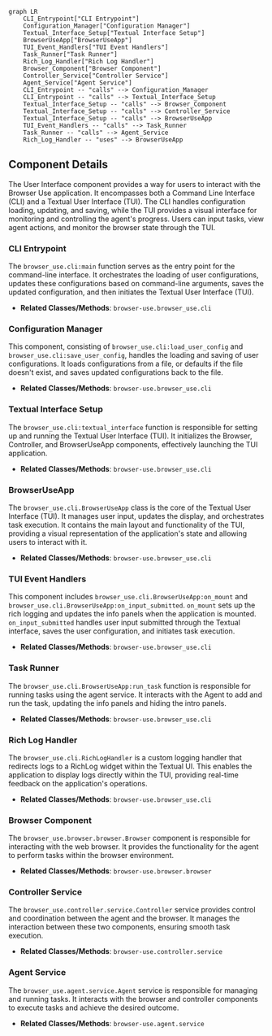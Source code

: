 ```mermaid
graph LR
    CLI_Entrypoint["CLI Entrypoint"]
    Configuration_Manager["Configuration Manager"]
    Textual_Interface_Setup["Textual Interface Setup"]
    BrowserUseApp["BrowserUseApp"]
    TUI_Event_Handlers["TUI Event Handlers"]
    Task_Runner["Task Runner"]
    Rich_Log_Handler["Rich Log Handler"]
    Browser_Component["Browser Component"]
    Controller_Service["Controller Service"]
    Agent_Service["Agent Service"]
    CLI_Entrypoint -- "calls" --> Configuration_Manager
    CLI_Entrypoint -- "calls" --> Textual_Interface_Setup
    Textual_Interface_Setup -- "calls" --> Browser_Component
    Textual_Interface_Setup -- "calls" --> Controller_Service
    Textual_Interface_Setup -- "calls" --> BrowserUseApp
    TUI_Event_Handlers -- "calls" --> Task_Runner
    Task_Runner -- "calls" --> Agent_Service
    Rich_Log_Handler -- "uses" --> BrowserUseApp
```

## Component Details

The User Interface component provides a way for users to interact with the Browser Use application. It encompasses both a Command Line Interface (CLI) and a Textual User Interface (TUI). The CLI handles configuration loading, updating, and saving, while the TUI provides a visual interface for monitoring and controlling the agent's progress. Users can input tasks, view agent actions, and monitor the browser state through the TUI.

### CLI Entrypoint
The `browser_use.cli:main` function serves as the entry point for the command-line interface. It orchestrates the loading of user configurations, updates these configurations based on command-line arguments, saves the updated configuration, and then initiates the Textual User Interface (TUI).
- **Related Classes/Methods**: `browser-use.browser_use.cli`

### Configuration Manager
This component, consisting of `browser_use.cli:load_user_config` and `browser_use.cli:save_user_config`, handles the loading and saving of user configurations. It loads configurations from a file, or defaults if the file doesn't exist, and saves updated configurations back to the file.
- **Related Classes/Methods**: `browser-use.browser_use.cli`

### Textual Interface Setup
The `browser_use.cli:textual_interface` function is responsible for setting up and running the Textual User Interface (TUI). It initializes the Browser, Controller, and BrowserUseApp components, effectively launching the TUI application.
- **Related Classes/Methods**: `browser-use.browser_use.cli`

### BrowserUseApp
The `browser_use.cli.BrowserUseApp` class is the core of the Textual User Interface (TUI). It manages user input, updates the display, and orchestrates task execution. It contains the main layout and functionality of the TUI, providing a visual representation of the application's state and allowing users to interact with it.
- **Related Classes/Methods**: `browser-use.browser_use.cli`

### TUI Event Handlers
This component includes `browser_use.cli.BrowserUseApp:on_mount` and `browser_use.cli.BrowserUseApp:on_input_submitted`. `on_mount` sets up the rich logging and updates the info panels when the application is mounted. `on_input_submitted` handles user input submitted through the Textual interface, saves the user configuration, and initiates task execution.
- **Related Classes/Methods**: `browser-use.browser_use.cli`

### Task Runner
The `browser_use.cli.BrowserUseApp:run_task` function is responsible for running tasks using the agent service. It interacts with the Agent to add and run the task, updating the info panels and hiding the intro panels.
- **Related Classes/Methods**: `browser-use.browser_use.cli`

### Rich Log Handler
The `browser_use.cli.RichLogHandler` is a custom logging handler that redirects logs to a RichLog widget within the Textual UI. This enables the application to display logs directly within the TUI, providing real-time feedback on the application's operations.
- **Related Classes/Methods**: `browser-use.browser_use.cli`

### Browser Component
The `browser_use.browser.browser.Browser` component is responsible for interacting with the web browser. It provides the functionality for the agent to perform tasks within the browser environment.
- **Related Classes/Methods**: `browser-use.browser.browser`

### Controller Service
The `browser_use.controller.service.Controller` service provides control and coordination between the agent and the browser. It manages the interaction between these two components, ensuring smooth task execution.
- **Related Classes/Methods**: `browser-use.controller.service`

### Agent Service
The `browser_use.agent.service.Agent` service is responsible for managing and running tasks. It interacts with the browser and controller components to execute tasks and achieve the desired outcome.
- **Related Classes/Methods**: `browser-use.agent.service`
